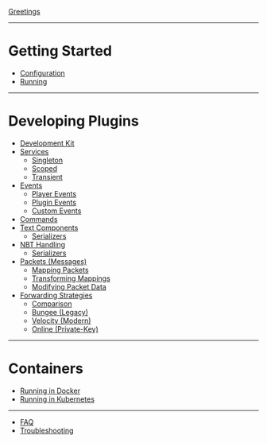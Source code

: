 [Greetings](greetings.md)

---

# Getting Started
- [Configuration](getting-started/configuration.md)
- [Running](getting-started/running.md)

---

# Developing Plugins
- [Development Kit](developing-plugins/development-kit.md)
- [Services](services/services.md)
    - [Singleton](services/singleton.md)
    - [Scoped](services/scoped.md)
    - [Transient](services/transient.md)
- [Events]()
    - [Player Events]()
    - [Plugin Events]()
    - [Custom Events]()
- [Commands]()
- [Text Components]()
    - [Serializers]()
- [NBT Handling]()
    - [Serializers]()
- [Packets (Messages)]()
    - [Mapping Packets]()
    - [Transforming Mappings]()
    - [Modifying Packet Data]()
- [Forwarding Strategies]()
    - [Comparison]()
    - [Bungee (Legacy)]()
    - [Velocity (Modern)]()
    - [Online (Private-Key)]()

---

# Containers
- [Running in Docker]()
- [Running in Kubernetes]()

---

- [FAQ]()
- [Troubleshooting]()
